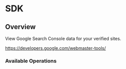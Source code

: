# SDK

## Overview

View Google Search Console data for your verified sites.

<https://developers.google.com/webmaster-tools/>
### Available Operations

